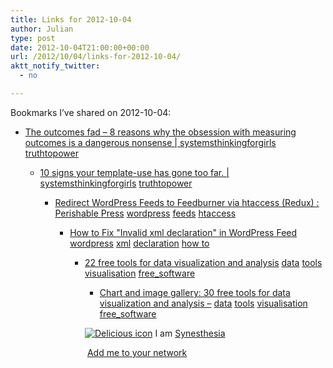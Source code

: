 ```yaml
---
title: Links for 2012-10-04
author: Julian
type: post
date: 2012-10-04T21:00:00+00:00
url: /2012/10/04/links-for-2012-10-04/
aktt_notify_twitter:
  - no

---
```

Bookmarks I&#8217;ve shared on 2012-10-04:

  * [The outcomes fad &ndash; 8 reasons why the obsession with measuring outcomes is a dangerous nonsense | systemsthinkingforgirls][1] 
    [truthtopower][2] </li> 
    
      * [10 signs your template-use has gone too far. | systemsthinkingforgirls][3] 
        [truthtopower][2] </li> 
        
          * [Redirect WordPress Feeds to Feedburner via htaccess (Redux) : Perishable Press][4] 
            [wordpress][5] [feeds][6] [htaccess][7] </li> 
            
              * [How to Fix "Invalid xml declaration" in WordPress Feed][8] 
                [wordpress][5] [xml][9] [declaration][10] [how to][11] </li> 
                
                  * [22 free tools for data visualization and analysis][12] 
                    [data][13] [tools][14] [visualisation][15] [free_software][16] </li> 
                    
                      * [Chart and image gallery: 30 free tools for data visualization and analysis &#8211;][17] 
                        [data][13] [tools][14] [visualisation][15] [free_software][16] </li> </ul> 
                        
                        <p class="deliciouslink">
                          <a href="http://del.icio.us/synesthesia" title="See all my bookmarks on del.icio.us"><img src="https://www.synesthesia.co.uk/images/deliciousicon.jpg" alt="Delicious icon" /></a>&nbsp;I am <a href="http://del.icio.us/synesthesia" title="See all my bookmarks on del.icio.us">Synesthesia</a>
                        </p>
                        
                        <p class="deliciouslink">
                          <a href="http://del.icio.us/network?add=synesthesia" title="Add me to your del.icio.us network"><img src="https://www.synesthesia.co.uk/images/add.gif" alt="" /></a>&nbsp;<a href="http://del.icio.us/network?add=synesthesia" title="Add me to your del.icio.us network">Add me to your network</a>
                        </p>

 [1]: http://systemsthinkingforgirls.com/2012/07/09/the-outcomes-fad-8-reasons-why-the-obsession-with-measuring-outcomes-is-a-dangerous-nonsense/
 [2]: http://www.delicious.com/synesthesia/truthtopower
 [3]: http://systemsthinkingforgirls.com/2012/08/05/i-was-a-template-user-10-signs-your-template-use-has-gone-too-far/
 [4]: http://perishablepress.com/redirect-wordpress-feeds-to-feedburner-via-htaccess-redux/
 [5]: http://www.delicious.com/synesthesia/wordpress
 [6]: http://www.delicious.com/synesthesia/feeds
 [7]: http://www.delicious.com/synesthesia/htaccess
 [8]: http://www.dev-vision.com/2012/02/27/how-to-fix-invalid-xml-declaration-in-wordpress/
 [9]: http://www.delicious.com/synesthesia/xml
 [10]: http://www.delicious.com/synesthesia/declaration
 [11]: http://www.delicious.com/synesthesia/how+to
 [12]: http://m.computerworld.com/s/article/9215504/22_free_tools_for_data_visualization_and_analysis
 [13]: http://www.delicious.com/synesthesia/data
 [14]: http://www.delicious.com/synesthesia/tools
 [15]: http://www.delicious.com/synesthesia/visualisation
 [16]: http://www.delicious.com/synesthesia/free_software
 [17]: http://www.computerworld.com/s/article/9214755/Chart_and_image_gallery_30_free_tools_for_data_visualization_and_analysis